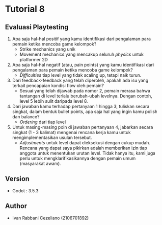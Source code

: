 # Tutorial 8

## Evaluasi Playtesting
1. Apa saja hal-hal positif yang kamu identifikasi dari pengalaman para pemain ketika mencoba game kelompok?
    * Strike mechanics yang unik
    * Movement mechanics yang mencakup seluruh *physics* untuk platformer 2D
2. Apa saja hal-hal negatif (atau, pain points) yang kamu identifikasi dari pengalaman para pemain ketika mencoba game kelompok?
    * *Difficulties* tiap level yang tidak scaling up, tetapi naik turun.
3. Dari feedback-feedback yang telah diperoleh, apakah ada isu yang terkait pencapaian kondisi flow oleh pemain? 
    * Sesuai yang telah dijawab pada nomor 2, pemain merasa bahwa tantangan di level terlalu berubah-ubah levelnya. Dengan contoh, level 5 lebih sulit daripada level 8.
4. Dari jawaban kamu terhadap pertanyaan 1 hingga 3, tuliskan secara singkat, dalam bentuk bullet points, apa saja hal yang ingin kamu polish dan balance?
    * *Ordering* dari tiap level
5. Untuk masing-masing poin di jawaban pertanyaan 4, jabarkan secara singkat (1 - 3 kalimat) mengenai rencana kerja kamu untuk mengimplementasikan usulan tersebut.
    * *Adjustments* untuk level dapat dieksekusi dengan cukup mudah. Rencana yang dapat saya pikirkan adalah memberikan izin tiap anggota untuk menentukan urutan level. Tidak hanya itu, kami juga perlu untuk mengklarifikasikannya dengan pemain umum (masyarakat awam).

## Version
* Godot : 3.5.3

## Author 
* Ivan Rabbani Cezeliano (2106701892)